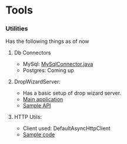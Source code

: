 # Tools
### Utilities

Has the following things as of now
1. Db Connectors
   - MySql: [MySqlConnector.java](src/main/java/DBClients/MySqlConnector.java)
   - Postgres: Coming up

2. DropWizardServer:
   - Has a basic setup of drop wizard server.
   - [Main application](src/main/java/DropWizard/DropWizardApplication.java)
   - [Sample API](src/main/java/DropWizard/resource/SimpleAPI.java)
 
3. HTTP Utils:
   - Client used: DefaultAsyncHttpClient
   - [Sample code](src/main/java/HTTPUtils/HTTPCaller.java)
